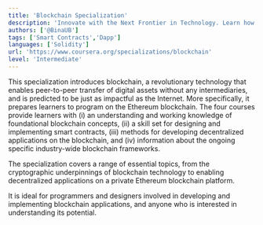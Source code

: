 ```yaml
---
title: 'Blockchain Specialization'
description: 'Innovate with the Next Frontier in Technology. Learn how the blockchain is leading to a paradigm shift in decentralized application programming'
authors: ['@BinaUB']
tags: ['Smart Contracts','Dapp']
languages: ['Solidity']
url: 'https://www.coursera.org/specializations/blockchain'
level: 'Intermediate'
---
```


This specialization introduces blockchain, a revolutionary technology that enables peer-to-peer transfer of digital assets without any intermediaries, and is predicted to be just as impactful as the Internet. More specifically, it prepares learners to program on the Ethereum blockchain. The four courses provide learners with (i) an understanding and working knowledge of foundational blockchain concepts, (ii) a skill set for designing and implementing smart contracts, (iii) methods for developing decentralized applications on the blockchain, and (iv) information about the ongoing specific industry-wide blockchain frameworks.

The specialization covers a range of essential topics, from the cryptographic underpinnings of blockchain technology to enabling decentralized applications on a private Ethereum blockchain platform. 

It is ideal for programmers and designers involved in developing and implementing blockchain applications, and anyone who is interested in understanding its potential. 